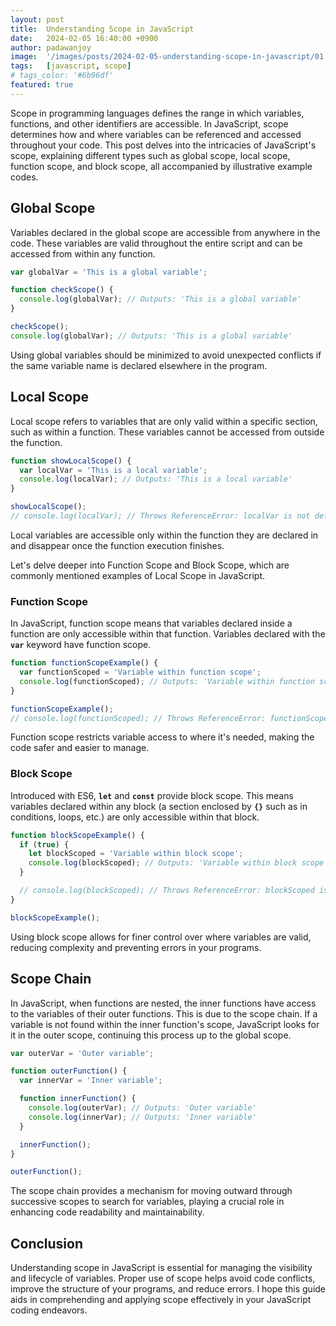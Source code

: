 ```yaml
---
layout: post
title:  Understanding Scope in JavaScript
date:   2024-02-05 16:40:00 +0900
author: padawanjoy
image:  '/images/posts/2024-02-05-understanding-scope-in-javascript/01.jpg'
tags:   [javascript, scope]
# tags_color: '#6b96df'
featured: true
---
```

Scope in programming languages defines the range in which variables, functions, and other identifiers are accessible. In JavaScript, scope determines how and where variables can be referenced and accessed throughout your code. This post delves into the intricacies of JavaScript's scope, explaining different types such as global scope, local scope, function scope, and block scope, all accompanied by illustrative example codes.

## Global Scope

Variables declared in the global scope are accessible from anywhere in the code. These variables are valid throughout the entire script and can be accessed from within any function.

```javascript
var globalVar = 'This is a global variable';

function checkScope() {
  console.log(globalVar); // Outputs: 'This is a global variable'
}

checkScope();
console.log(globalVar); // Outputs: 'This is a global variable'
```

Using global variables should be minimized to avoid unexpected conflicts if the same variable name is declared elsewhere in the program.

## Local Scope

Local scope refers to variables that are only valid within a specific section, such as within a function. These variables cannot be accessed from outside the function.

```javascript
function showLocalScope() {
  var localVar = 'This is a local variable';
  console.log(localVar); // Outputs: 'This is a local variable'
}

showLocalScope();
// console.log(localVar); // Throws ReferenceError: localVar is not defined
```

Local variables are accessible only within the function they are declared in and disappear once the function execution finishes.

Let's delve deeper into Function Scope and Block Scope, which are commonly mentioned examples of Local Scope in JavaScript.

### Function Scope

In JavaScript, function scope means that variables declared inside a function are only accessible within that function. Variables declared with the **`var`** keyword have function scope.

```javascript
function functionScopeExample() {
  var functionScoped = 'Variable within function scope';
  console.log(functionScoped); // Outputs: 'Variable within function scope'
}

functionScopeExample();
// console.log(functionScoped); // Throws ReferenceError: functionScoped is not defined
```

Function scope restricts variable access to where it's needed, making the code safer and easier to manage.

### Block Scope

Introduced with ES6, **`let`** and **`const`** provide block scope. This means variables declared within any block (a section enclosed by **`{}`** such as in conditions, loops, etc.) are only accessible within that block.

```javascript
function blockScopeExample() {
  if (true) {
    let blockScoped = 'Variable within block scope';
    console.log(blockScoped); // Outputs: 'Variable within block scope'
  }

  // console.log(blockScoped); // Throws ReferenceError: blockScoped is not defined
}

blockScopeExample();
```

Using block scope allows for finer control over where variables are valid, reducing complexity and preventing errors in your programs.

## Scope Chain

In JavaScript, when functions are nested, the inner functions have access to the variables of their outer functions. This is due to the scope chain. If a variable is not found within the inner function's scope, JavaScript looks for it in the outer scope, continuing this process up to the global scope.

```javascript
var outerVar = 'Outer variable';

function outerFunction() {
  var innerVar = 'Inner variable';

  function innerFunction() {
    console.log(outerVar); // Outputs: 'Outer variable'
    console.log(innerVar); // Outputs: 'Inner variable'
  }

  innerFunction();
}

outerFunction();
```

The scope chain provides a mechanism for moving outward through successive scopes to search for variables, playing a crucial role in enhancing code readability and maintainability.

## Conclusion

Understanding scope in JavaScript is essential for managing the visibility and lifecycle of variables. Proper use of scope helps avoid code conflicts, improve the structure of your programs, and reduce errors. I hope this guide aids in comprehending and applying scope effectively in your JavaScript coding endeavors.
